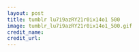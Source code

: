 ```yaml
---
layout: post
title: tumblr lu7i9azRY21r0ix14o1 500
image: tumblr_lu7i9azRY21r0ix14o1_500.gif
credit_name: 
credit_url:
---
```


